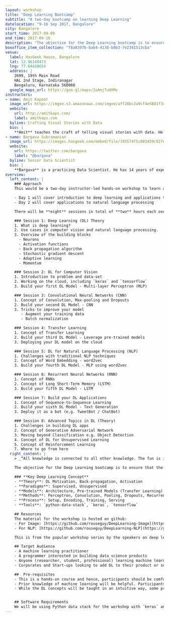 ```yaml
---
layout: workshop
title: "Deep Learning Bootcamp"
subtitle: "A two-day bootcamp on learning Deep Learning"
datelocation: "9-16 Sep 2017, Bangalore"
city: Bangalore
start_time: 2017-09-09
end_time: 2017-09-16
description: "The objective for the Deep Learning bootcamp is to ensure that the participants have enough theory and practical concepts of building a deep learning solution in the space of computer vision and natural language processing."
boxoffice_item_collection: "f8a8397b-bab4-4138-b0b3-7e2341513cba"
venue:
  label: HasGeek House, Bangalore
  lat: 12.96149473
  lng: 77.64430654
  address: |
    2699, 19th Main Road
    HAL 2nd Stage, Indiranagar
    Bengaluru, Karnataka 560008
  google_maps_url: https://goo.gl/maps/1oAmjTuHXMv
instructors:
- name: Amit Kapoor
  image_url: https://imgee.s3.amazonaws.com/imgee/aff28bc2a9cf4e5881f3dd51d56d53b7.jpeg
  website:
    url: http://amitkaps.com/
    label: amitkaps.com
  byline: Crafting Visual Stories with Data
  bio: |
    **Amit** teaches the craft of telling visual stories with data. He conducts workshops and trainings on Data Science in Python and R, as well as on Data Visualisation topics. His background is in strategy consulting having worked with AT Kearney in India, then with Booz & Company in Europe and more recently for startups in Bangalore. He did his B.Tech in Mechanical Engineering from IIT, Delhi and PGDM (MBA) from IIM, Ahmedabad. You can find more about him at [amitkaps.com](http://amitkaps.com/) and tweet him at [@amitkaps](https://twitter.com/amitkaps).
- name: Bargava Subramanian
  image_url: https://images.hasgeek.com/embed/file/195574f5c883459c927ecfdef066715c
  website:
    url: https://twitter.com/bargava
    label: "@bargava"
  byline: Senior Data Scientist
  bio: |
    **Bargava** is a practicing Data Scientist. He has 14 years of experience delivering business analytics solutions to Investment Banks, Entertainment Studios and High-Tech companies. He has given talks and conducted workshops on Data Science, Machine Learning, Deep Learning and Optimization in Python and R. He has a Masters in Statistics from University of Maryland, College Park, USA. He is an ardent NBA fan.
overview:
  left_content: |
    ### Approach
    This would be a two-day instructor-led hands-on workshop to learn and implement an end-to-end deep learning model for computer vision (image recognition and generation) and natural language processing (text classfication and generation)

    - Day 1 will cover introduction to deep learning and applications to computer vision
    - Day 2 will cover applications to natural language processing

    There will be **eight** sessions in total of **two** hours each over two days.

    ### Session 1: Deep Learning (DL) Theory
    1. What is deep learning?
    2. Use cases in computer vision and natural language processing.
    3. Overview of the building blocks
      - Neurons
      - Activation functions
      - Back propagation algorithm
      - Stochastic gradient descent
      - Adaptive learning
      - Momentum

    ### Session 2: DL for Computer Vision
    1. Introduction to problem and data-set
    2. Working on the cloud, including `keras` and `tensorflow`
    3. Build your first DL Model - Multi-layer Perceptron (MLP)

    ### Session 3: Convolutional Neural Networks (CNN)
    1. Concept of Convolution, Max-pooling and Dropouts
    2. Build your second DL Model - CNN
    3. Tricks to improve your model
       - Augment your training data
       - Batch normalization

    ### Session 4: Transfer Learning
    1. Concept of Transfer Learning
    2. Build your third DL Model - Leverage pre-trained models
    3. Deploying your DL model on the cloud

    ### Session 5: DL for Natural Language Processing (NLP)
    1. Challenges with traditional NLP techniques
    2. Concept of Word Embedding - word2vec
    3. Build your fourth DL Model - MLP using word2vec

    ### Session 6: Recurrent Neural Networks (RNN)
    1. Concept of RNNs
    2. Concept of Long Short-Term Memory (LSTM)
    3. Build your fifth DL Model - LSTM

    ### Session 7: Build your DL Applications
    1. Concept of Sequence-to-Sequence Learning
    2. Build your sixth DL Model - Text Generation
    3. Deploy it as a bot (e.g. TweetBot / ChatBot)

    ### Session 8: Advanced Topics in DL (Theory)
    1. Challenges in building DL apps
    2. Concept of Generative Adversarial Network
    3. Moving beyond Classification e.g. Object Detection
    4. Concept of DL for Unsupervised Learning
    5. Concept of Reinforcement Learning
    7. Where to go from here
  right_content: |
    > _“All knowledge is connected to all other knowledge. The fun is in making the connections.” - Arthur Aufderheide_

    The objective for the Deep Learning bootcamp is to ensure that the participants have enough theory and practical concepts of building a deep learning solution in the space of computer vision and natural language processing. Post the bootcamp, all the participants would be familiar with the following key concepts and would be able to apply them to a problem.

    ### **Key Deep Learning Concept**
    - **Theory**: DL Motivation, Back-propagation, Activation
    - **Paradigms**: Supervised, Unsupervised
    - **Models**: Architecture, Pre-trained Models (Transfer Learning)
    - **Methods**: Perceptron, Convolution, Pooling, Dropouts, Recurrent, LSTM
    - **Process**: Setup, Encoding, Training, Serving
    - **Tools**: `python-data-stack`, `keras`, `tensorflow`

    ## Resources
    The material for the workshop is hosted on github:
    - For Image: [https://github.com/rouseguy/DeepLearning-Image](https://github.com/rouseguy/DeepLearning-Image)
    - For NLP: [https://github.com/rouseguy/DeepLearning-NLP](https://github.com/rouseguy/DeepLearning-NLP)

    This is from the popular workshop series by the speakers on deep learning. Additional materials relevant to learning Deep Learning would be shared prior to the workshop.

    ## Target Audience
    - A machine learning practitioner
    - A programmer interested in building data science products
    - Anyone (researcher, student, professional) learning machine learning
    - Corporates and Start-ups looking to add DL to their product or service offerings

    ##  Pre-requisites
    - This is a hands-on course and hence, participants should be comfortable with programming. Familiarity with python data stack is ideal.
    - Prior knowledge of machine learning will be helpful. Participants should have some practice with basic machine learning problems e.g. regression, classification.
    - While the DL concepts will be taught in an intuitive way, some prior knowledge of linear algebra and calculus would be helpful.


    ## Software Requirements
    We will be using Python data stack for the workshop with `keras` and `tensorflow` for the deep learning component. Please install Ananconda for Python 3 for the workshop. Additional requirement will be communicated to participants.
---
```

